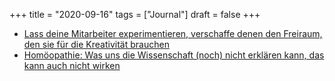 +++
title = "2020-09-16"
tags = ["Journal"]
draft = false
+++

-   [Lass deine Mitarbeiter experimentieren, verschaffe denen den Freiraum, den sie für die Kreativität brauchen](https://www.zeit.de/zeit-fuer-unternehmer/2020/02/kreativitaet-unternehmen-ideen-diversity-mittelstand)
-   [Homöopathie: Was uns die Wissenschaft (noch) nicht erklären kann, das kann auch nicht wirken](https://www.zeit.de/2020/38/homoeopathie-wirksamkeit-dzvhae-kbv-andreas-gassen-aerztin-michaela-geiger)